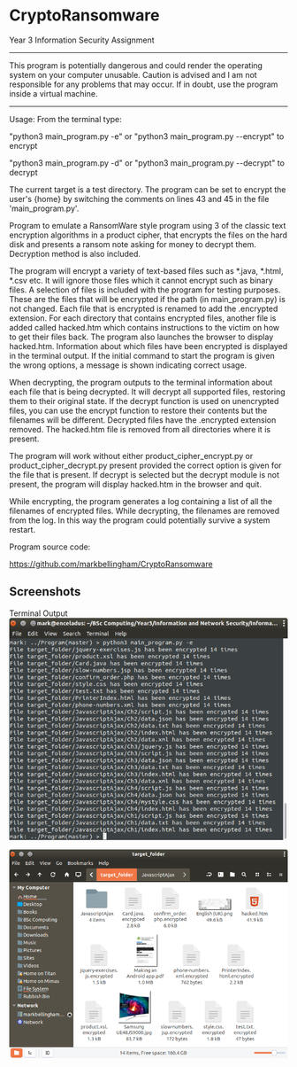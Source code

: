 # CryptoRansomware
Year 3 Information Security Assignment

***

This program is potentially dangerous and could render the operating system  on your computer unusable. Caution is advised and I am not responsible for any problems that may occur. If in doubt, use the program inside a virtual machine.

***

Usage: From the terminal type:

"python3 main_program.py -e" or "python3 main_program.py --encrypt" to encrypt

"python3 main_program.py -d" or "python3 main_program.py --decrypt" to decrypt

The current target is a test directory. The program can be set to encrypt the user's {home} by switching the comments on lines 43 and 45 in the file 'main_program.py'.

Program to emulate a RansomWare style program using 3 of the classic text encryption algorithms in a product cipher, that encrypts the files on the hard disk and presents a ransom note asking for money to decrypt them. Decryption method is also included. 

The program will encrypt a variety of text-based files such as *.java, *.html, *.csv etc. It will ignore those files which it cannot encrypt such as binary files. A selection of files is included with the program for testing purposes. These are the files that will be encrypted if the path (in main_program.py) is not changed. Each file that is encrypted is renamed to add the .encrypted extension. For each directory that contains encrypted files, another file is added called hacked.htm which contains instructions to the victim on how to get their files back. The program also launches the browser to display hacked.htm. Information about which files have been encrypted is displayed in the terminal output. If the initial command to start the program is given the wrong options, a message is shown indicating correct usage.

When decrypting, the program outputs to the terminal information about each file that is being decrypted. It will decrypt all supported files, restoring them to their original state. If the decrypt function is used on unencrypted files, you can use the encrypt function to restore their contents but the filenames will be different. Decrypted files have the .encrypted extension removed. The hacked.htm file is removed from all directories where it is present. 

The program will work without either product_cipher_encrypt.py or product_cipher_decrypt.py present provided the correct option is given for the file that is present. If decrypt is selected but the decrypt module is not present, the program will display hacked.htm in the browser and quit.

While encrypting, the program generates a log containing a list of all the filenames of encrypted files. While decrypting, the filenames are removed from the log. In this way the program could potentially survive a system restart.


Program source code:

https://github.com/markbellingham/CryptoRansomware

## Screenshots
Terminal Output
![Terminal Output](/Screenshots/terminal_output.png "Terminal Output")

![Encrypted Files](/Screenshots/encrypted.png "Encrypted Files")
